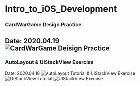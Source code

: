 # Intro_to_iOS_Development
### CardWarGame Design Practice ###
Date: 2020.04.19
![CardWarGame Deisign Practice](https://user-images.githubusercontent.com/41736472/79688198-a04fc680-8287-11ea-8021-3702decb0fbd.png)
---
### AutoLayout & UIStackView Exercise ###
Date: 2020.04.18
![AutoLayout Tutorial & UIStackView Exercise](https://user-images.githubusercontent.com/41736472/79633264-51c6fd00-819f-11ea-9559-43eed30323a4.png)
![UIStackView Tutorial](https://user-images.githubusercontent.com/41736472/79633295-7cb15100-819f-11ea-8df5-f303f845db79.png)
![UIStackView Exercise](https://user-images.githubusercontent.com/41736472/79633229-26dca900-819f-11ea-8ec3-9d048f259395.png)
